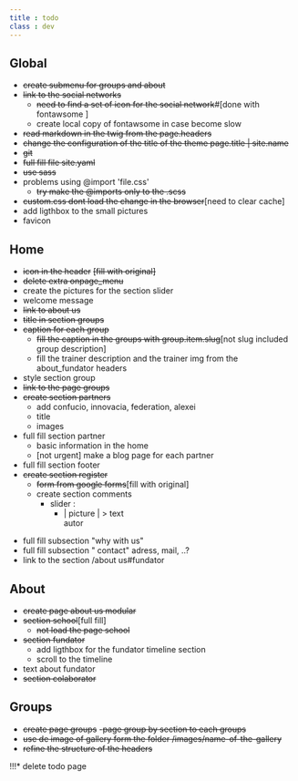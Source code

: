 ```yaml
---
title : todo
class : dev
---
```

## Global
* ~~create submenu for groups and about~~
* ~~link to the social networks~~
  - ~~need to find a set of icon for the social network~~#[done with fontawsome ]
  - create local copy of fontawsome in case become slow  
* ~~read markdown in the twig from the page.headers~~
* ~~change the configuration of the title of the theme page.title | site.name~~
* ~~git~~
* ~~full fill file site.yaml~~
* ~~use sass~~
* problems using @import 'file.css'
  - ~~try make the @imports only to the .scss~~
* ~~custom.css dont load the change in the browser~~[need to clear cache]
* add ligthbox to the small pictures
* favicon

## Home
* ~~icon in the header~~ ~~[fill with original]~~
* ~~delete extra onpage_menu~~
* create the pictures for the section slider
* welcome message
* ~~link to about us~~
* ~~title in section groups~~
* ~~caption for each group~~
  - ~~fill the caption in the groups with group.item.slug~~[not slug included group description]
  - fill the trainer description and the trainer img from the about_fundator headers
* style section group
* ~~link to the page groups~~
* ~~create section partners~~
  - add confucio, innovacia, federation, alexei
  - title
  - images
* full fill section partner
  - basic information in the home
  - [not urgent] make a blog page for each partner
* full fill section footer
* ~~create section register~~
  + ~~form from google forms~~[fill with original]
  + create section comments
    - slider :
      * | picture |
             > text      
            autor

+ full fill subsection "why with us"
+ full fill subsection " contact" adress, mail, ..?
+ link to the section /about us#fundator

## About
  + ~~create page about us modular~~
  + ~~section school~~[full fill]
      * ~~not load the page school~~
  + ~~section fundator~~
    - add ligthbox for the fundator timeline section
    - scroll to the timeline
  + text about fundator
  + ~~section colaborator~~


## Groups
  + ~~create page groups~~
   -~~page group by section to each groups~~
  + ~~use de image of gallery form the folder /images/name-of-the-gallery~~
  + ~~refine the structure of the headers~~







!!!* delete todo page
